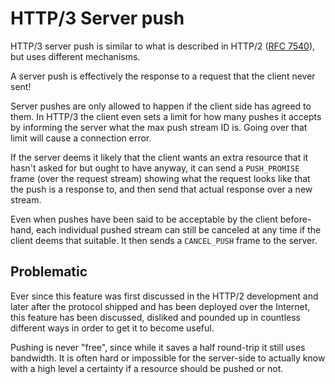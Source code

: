 # HTTP/3 Server push

HTTP/3 server push is similar to what is described in HTTP/2 ([RFC
7540](https://httpwg.org/specs/rfc7540.html)), but uses different mechanisms.

A server push is effectively the response to a request that the client never
sent!

Server pushes are only allowed to happen if the client side has agreed to
them. In HTTP/3 the client even sets a limit for how many pushes it accepts
by informing the server what the max push stream ID is. Going over that limit
will cause a connection error.

If the server deems it likely that the client wants an extra resource that it
hasn't asked for but ought to have anyway, it can send a `PUSH_PROMISE` frame
(over the request stream) showing what the request looks like that the push is
a response to, and then send that actual response over a new stream.

Even when pushes have been said to be acceptable by the client before-hand,
each individual pushed stream can still be canceled at any time if the client
deems that suitable. It then sends a `CANCEL_PUSH` frame to the server.

## Problematic

Ever since this feature was first discussed in the HTTP/2 development and
later after the protocol shipped and has been deployed over the Internet, this
feature has been discussed, disliked and pounded up in countless different
ways in order to get it to become useful.

Pushing is never "free", since while it saves a half round-trip it still uses
bandwidth. It is often hard or impossible for the server-side to actually know
with a high level a certainty if a resource should be pushed or not.
